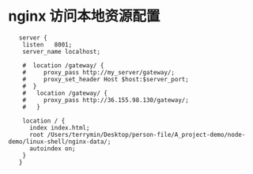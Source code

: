 <!--
 * @Author: TerryMin
 * @Date: 2022-07-21 17:13:48
 * @LastEditors: TerryMin
 * @LastEditTime: 2022-07-21 17:14:29
 * @Description: file not
-->
# nginx 访问本地资源配置

```
   server {
    listen   8001;
    server_name localhost;

    #  location /gateway/ {
    #     proxy_pass http://my_server/gateway/;
    #     proxy_set_header Host $host:$server_port;
    #  }
    #   location /gateway/ {
    #     proxy_pass http://36.155.98.130/gateway/;
    #   }
    
    location / {
      index index.html;
      root /Users/terrymin/Desktop/person-file/A_project-demo/node-demo/linux-shell/nginx-data/;
      autoindex on;
    }
   }
```



